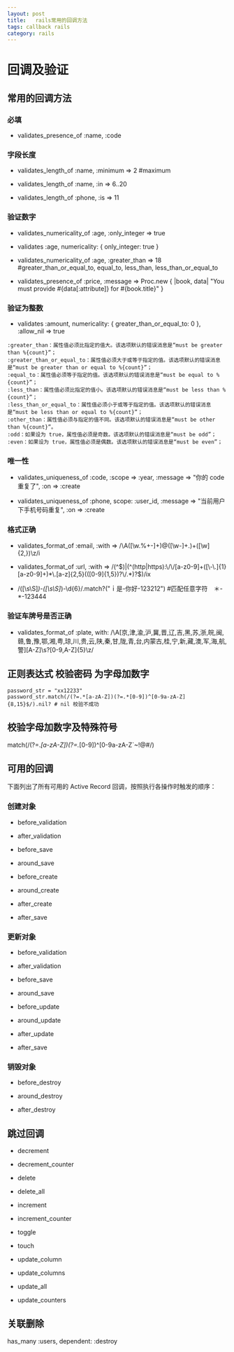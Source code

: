 ```yaml
---
layout: post
title:   rails常用的回调方法
tags: callback rails
category: rails
---
```


# 回调及验证

## 常用的回调方法

### 必填

* validates_presence_of :name, :code

### 字段长度

* validates_length_of :name, :minimum => 2 #maximum

* validates_length_of :name, :in => 6..20

* validates_length_of :phone, :is => 11

### 验证数字

* validates_numericality_of :age, :only_integer => true

* validates :age, numericality: { only_integer: true }

* validates_numericality_of :age, :greater_than => 18 #greater_than_or_equal_to, equal_to, less_than, less_than_or_equal_to

* validates_presence_of :price,
      :message => Proc.new { |book, data|
      "You must provide #{data[:attribute]} for #{book.title}"
      }


### 验证为整数

*  validates :amount, numericality: { greater_than_or_equal_to: 0 }, :allow_nil => true

```
:greater_than：属性值必须比指定的值大。该选项默认的错误消息是“must be greater than %{count}”；
:greater_than_or_equal_to：属性值必须大于或等于指定的值。该选项默认的错误消息是“must be greater than or equal to %{count}”；
:equal_to：属性值必须等于指定的值。该选项默认的错误消息是“must be equal to %{count}”；
:less_than：属性值必须比指定的值小。该选项默认的错误消息是“must be less than %{count}”；
:less_than_or_equal_to：属性值必须小于或等于指定的值。该选项默认的错误消息是“must be less than or equal to %{count}”；
:other_than：属性值必须与指定的值不同。该选项默认的错误消息是“must be other than %{count}”。
:odd：如果设为 true，属性值必须是奇数。该选项默认的错误消息是“must be odd”；
:even：如果设为 true，属性值必须是偶数。该选项默认的错误消息是“must be even”；
```

### 唯一性

* validates_uniqueness_of :code, :scope => :year, :message => "你的 code 重复了", :on => :create

* validates_uniqueness_of :phone, scope: :user_id, :message => "当前用户下手机号码重复", :on => :create

### 格式正确

* validates_format_of :email, :with => /\A([\w\.%\+\-]+)@([\w\-]+\.)+([\w]{2,})\z/i

* validates_format_of :url, :with =>  /(^$)|(^(http|https):\/\/[a-z0-9]+([\-\.]{1}[a-z0-9]+)*\.[a-z]{2,5}(([0-9]{1,5})?\/.*)?$)/ix

* /([\s\S]*)-([\s\S]*)-\d{6}/.match?("ｉ是-你好-123212") #匹配任意字符　＊-*-123444

### 验证车牌号是否正确

*   validates_format_of :plate, with: /\A[京,津,渝,沪,冀,晋,辽,吉,黑,苏,浙,皖,闽,赣,鲁,豫,鄂,湘,粤,琼,川,贵,云,陕,秦,甘,陇,青,台,内蒙古,桂,宁,新,藏,澳,军,海,航,警][A-Z]\s?[0-9,A-Z]{5}\z/




## 正则表达式 校验密码 为字母加数字

```
password_str = "xx12233"
password_str.match(/(?=.*[a-zA-Z])(?=.*[0-9])^[0-9a-zA-Z]{8,15}$/).nil? # nil 校验不成功
```


## 校验字母加数字及特殊符号

match(/(?=.*[a-zA-Z])(?=.*[0-9])^[0-9a-zA-Z`~!@#$%^&*()+_=|{}':;',"?><]{8,15}$/)


## 可用的回调
下面列出了所有可用的 Active Record 回调，按照执行各操作时触发的顺序：

### 创建对象

* before_validation

* after_validation

* before_save

* around_save

* before_create

* around_create

* after_create

* after_save

### 更新对象

* before_validation

* after_validation

* before_save

* around_save

* before_update

* around_update

* after_update

* after_save

### 销毁对象

* before_destroy

* around_destroy

* after_destroy

## 跳过回调

* decrement

* decrement_counter

* delete

* delete_all

* increment

* increment_counter

* toggle

* touch

* update_column

* update_columns

* update_all

* update_counters


## 关联删除
has_many :users, dependent: :destroy
